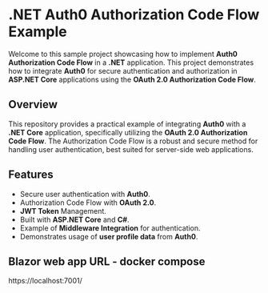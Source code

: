 # .NET Auth0 Authorization Code Flow Example

Welcome to this sample project showcasing how to implement **Auth0 Authorization Code Flow** in a **.NET** application. This project demonstrates how to integrate **Auth0** for secure authentication and authorization in **ASP.NET Core** applications using the **OAuth 2.0 Authorization Code Flow**.

## Overview

This repository provides a practical example of integrating **Auth0** with a **.NET Core** application, specifically utilizing the **OAuth 2.0 Authorization Code Flow**. The Authorization Code Flow is a robust and secure method for handling user authentication, best suited for server-side web applications.

## Features

- Secure user authentication with **Auth0**.
- Authorization Code Flow with **OAuth 2.0**.
- **JWT Token** Management.
- Built with **ASP.NET Core** and **C#**.
- Example of **Middleware Integration** for authentication.
- Demonstrates usage of **user profile data** from **Auth0**.


## Blazor web app URL - docker compose

https://localhost:7001/



